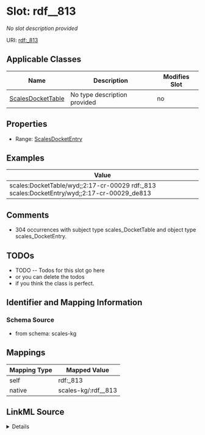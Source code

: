 

# Slot: rdf__813


_No slot description provided_





URI: [rdf:_813](http://www.w3.org/1999/02/22-rdf-syntax-ns#_813)



<!-- no inheritance hierarchy -->





## Applicable Classes

| Name | Description | Modifies Slot |
| --- | --- | --- |
| [ScalesDocketTable](../classes/ScalesDocketTable.md) | No type description provided |  no  |







## Properties

* Range: [ScalesDocketEntry](../classes/ScalesDocketEntry.md)






## Examples

| Value |
| --- |
| scales:DocketTable/wyd;;2:17-cr-00029 rdf:_813 scales:DocketEntry/wyd;;2:17-cr-00029_de813 |

## Comments

* 304 occurrences with subject type scales_DocketTable and object type scales_DocketEntry.

## TODOs

* TODO -- Todos for this slot go here
* or you can delete the todos
* if you think the class is perfect.

## Identifier and Mapping Information







### Schema Source


* from schema: scales-kg




## Mappings

| Mapping Type | Mapped Value |
| ---  | ---  |
| self | rdf:_813 |
| native | scales-kg/:rdf__813 |




## LinkML Source

<details>
```yaml
name: rdf__813
description: No slot description provided
todos:
- TODO -- Todos for this slot go here
- or you can delete the todos
- if you think the class is perfect.
comments:
- 304 occurrences with subject type scales_DocketTable and object type scales_DocketEntry.
examples:
- value: scales:DocketTable/wyd;;2:17-cr-00029 rdf:_813 scales:DocketEntry/wyd;;2:17-cr-00029_de813
from_schema: scales-kg
rank: 1000
slot_uri: rdf:_813
alias: rdf__813
domain_of:
- scales_DocketTable
range: scales_DocketEntry

```
</details>